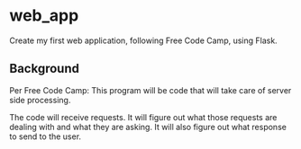 # web_app
Create my first web application, following Free Code Camp, using Flask.

## Background
Per Free Code Camp:
This program will be code that will take care of server side processing. 

The code will receive requests. It will figure out what those requests are dealing with and what they are asking. It will also figure out what response to send to the user.
